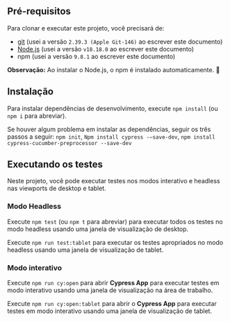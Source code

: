 ## Pré-requisitos

Para clonar e executar este projeto, você precisará de:

- [git](https://git-scm.com/downloads) (usei a versão `2.39.3 (Apple Git-146)` ao escrever este documento)
- [Node.js](https://nodejs.org/en/) (usei a versão `v18.18.0` ao escrever este documento)
- npm (usei a versão `9.8.1` ao escrever este documento)

**Observação:** Ao instalar o Node.js, o npm é instalado automaticamente. 🚀

## Instalação

Para instalar dependências de desenvolvimento, execute `npm install` (ou `npm i` para abreviar).

Se houver algum problema em instalar as dependências, seguir os três passos a seguir:
`npm init`,
`Npm install cypress -—save-dev`,
`npm install cypress-cucumber-preprocessor --save-dev`

## Executando os testes

Neste projeto, você pode executar testes nos modos interativo e headless nas viewports de desktop e tablet.

### Modo Headless 

Execute `npm test` (ou `npm t` para abreviar) para executar todos os testes no modo headless usando uma janela de visualização de desktop.

Execute `npm run test:tablet` para executar os testes apropriados no modo headless usando uma janela de visualização de tablet.

### Modo interativo 

Execute `npm run cy:open` para abrir **Cypress App** para executar testes em modo interativo usando uma janela de visualização na área de trabalho.

Execute `npm run cy:open:tablet` para abrir o **Cypress App** para executar testes em modo interativo usando uma janela de visualização de tablet.
